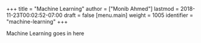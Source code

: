 +++
title = "Machine Learning"
author = ["Monib Ahmed"]
lastmod = 2018-11-23T00:02:52-07:00
draft = false
[menu.main]
  weight = 1005
  identifier = "machine-learning"
+++

Machine Learning goes in here
